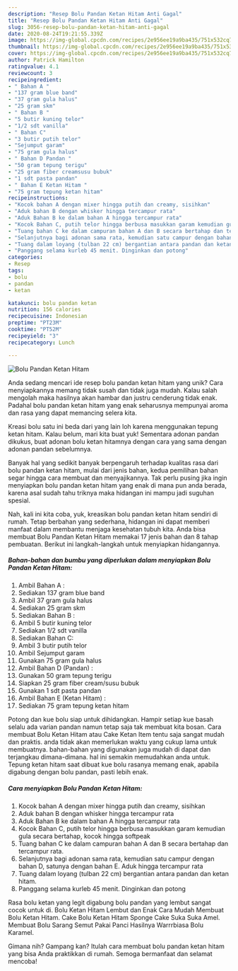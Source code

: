 ```yaml
---
description: "Resep Bolu Pandan Ketan Hitam Anti Gagal"
title: "Resep Bolu Pandan Ketan Hitam Anti Gagal"
slug: 3056-resep-bolu-pandan-ketan-hitam-anti-gagal
date: 2020-08-24T19:21:55.339Z
image: https://img-global.cpcdn.com/recipes/2e956ee19a9ba435/751x532cq70/bolu-pandan-ketan-hitam-foto-resep-utama.jpg
thumbnail: https://img-global.cpcdn.com/recipes/2e956ee19a9ba435/751x532cq70/bolu-pandan-ketan-hitam-foto-resep-utama.jpg
cover: https://img-global.cpcdn.com/recipes/2e956ee19a9ba435/751x532cq70/bolu-pandan-ketan-hitam-foto-resep-utama.jpg
author: Patrick Hamilton
ratingvalue: 4.1
reviewcount: 3
recipeingredient:
- " Bahan A "
- "137 gram blue band"
- "37 gram gula halus"
- "25 gram skm"
- " Bahan B "
- "5 butir kuning telor"
- "1/2 sdt vanilla"
- " Bahan C"
- "3 butir putih telor"
- "Sejumput garam"
- "75 gram gula halus"
- " Bahan D Pandan "
- "50 gram tepung terigu"
- "25 gram fiber creamsusu bubuk"
- "1 sdt pasta pandan"
- " Bahan E Ketan Hitam "
- "75 gram tepung ketan hitam"
recipeinstructions:
- "Kocok bahan A dengan mixer hingga putih dan creamy, sisihkan"
- "Aduk bahan B dengan whisker hingga tercampur rata"
- "Aduk Bahan B ke dalam bahan A hingga tercampur rata"
- "Kocok Bahan C, putih telor hingga berbusa masukkan garam kemudian gula secara bertahap, kocok hingga softpeak"
- "Tuang bahan C ke dalam campuran bahan A dan B secara bertahap dan tercampur rata."
- "Selanjutnya bagi adonan sama rata, kemudian satu campur dengan bahan D, satunya dengan bahan E. Aduk hingga tercampur rata"
- "Tuang dalam loyang (tulban 22 cm) bergantian antara pandan dan ketan hitam."
- "Panggang selama kurleb 45 menit. Dinginkan dan potong"
categories:
- Resep
tags:
- bolu
- pandan
- ketan

katakunci: bolu pandan ketan 
nutrition: 156 calories
recipecuisine: Indonesian
preptime: "PT23M"
cooktime: "PT52M"
recipeyield: "3"
recipecategory: Lunch

---
```



![Bolu Pandan Ketan Hitam](https://img-global.cpcdn.com/recipes/2e956ee19a9ba435/751x532cq70/bolu-pandan-ketan-hitam-foto-resep-utama.jpg)

Anda sedang mencari ide resep bolu pandan ketan hitam yang unik? Cara menyiapkannya memang tidak susah dan tidak juga mudah. Kalau salah mengolah maka hasilnya akan hambar dan justru cenderung tidak enak. Padahal bolu pandan ketan hitam yang enak seharusnya mempunyai aroma dan rasa yang dapat memancing selera kita.

Kreasi bolu satu ini beda dari yang lain loh karena menggunakan tepung ketan hitam. Kalau belum, mari kita buat yuk! Sementara adonan pandan dikukus, buat adonan bolu ketan hitamnya dengan cara yang sama dengan adonan pandan sebelumnya.

Banyak hal yang sedikit banyak berpengaruh terhadap kualitas rasa dari bolu pandan ketan hitam, mulai dari jenis bahan, kedua pemilihan bahan segar hingga cara membuat dan menyajikannya. Tak perlu pusing jika ingin menyiapkan bolu pandan ketan hitam yang enak di mana pun anda berada, karena asal sudah tahu triknya maka hidangan ini mampu jadi suguhan spesial.


Nah, kali ini kita coba, yuk, kreasikan bolu pandan ketan hitam sendiri di rumah. Tetap berbahan yang sederhana, hidangan ini dapat memberi manfaat dalam membantu menjaga kesehatan tubuh kita. Anda bisa membuat Bolu Pandan Ketan Hitam memakai 17 jenis bahan dan 8 tahap pembuatan. Berikut ini langkah-langkah untuk menyiapkan hidangannya.

<!--inarticleads1-->

##### Bahan-bahan dan bumbu yang diperlukan dalam menyiapkan Bolu Pandan Ketan Hitam:

1. Ambil  Bahan A :
1. Sediakan 137 gram blue band
1. Ambil 37 gram gula halus
1. Sediakan 25 gram skm
1. Sediakan  Bahan B :
1. Ambil 5 butir kuning telor
1. Sediakan 1/2 sdt vanilla
1. Sediakan  Bahan C:
1. Ambil 3 butir putih telor
1. Ambil Sejumput garam
1. Gunakan 75 gram gula halus
1. Ambil  Bahan D (Pandan) :
1. Gunakan 50 gram tepung terigu
1. Siapkan 25 gram fiber cream/susu bubuk
1. Gunakan 1 sdt pasta pandan
1. Ambil  Bahan E (Ketan Hitam) :
1. Sediakan 75 gram tepung ketan hitam


Potong dan kue bolu siap untuk dihidangkan. Hampir setiap kue basah selalu ada varian pandan namun tetap saja tak membuat kita bosan. Cara membuat Bolu Ketan Hitam atau Cake Ketan Item tentu saja sangat mudah dan praktis. anda tidak akan memerlukan waktu yang cukup lama untuk membuatnya. bahan-bahan yang digunakan juga mudah di dapat dan terjangkau dimana-dimana. hal ini semakin memudahkan anda untuk. Tepung ketan hitam saat dibuat kue bolu rasanya memang enak, apabila digabung dengan bolu pandan, pasti lebih enak. 

<!--inarticleads2-->

##### Cara menyiapkan Bolu Pandan Ketan Hitam:

1. Kocok bahan A dengan mixer hingga putih dan creamy, sisihkan
1. Aduk bahan B dengan whisker hingga tercampur rata
1. Aduk Bahan B ke dalam bahan A hingga tercampur rata
1. Kocok Bahan C, putih telor hingga berbusa masukkan garam kemudian gula secara bertahap, kocok hingga softpeak
1. Tuang bahan C ke dalam campuran bahan A dan B secara bertahap dan tercampur rata.
1. Selanjutnya bagi adonan sama rata, kemudian satu campur dengan bahan D, satunya dengan bahan E. Aduk hingga tercampur rata
1. Tuang dalam loyang (tulban 22 cm) bergantian antara pandan dan ketan hitam.
1. Panggang selama kurleb 45 menit. Dinginkan dan potong


Rasa bolu ketan yang legit digabung bolu pandan yang lembut sangat cocok untuk di. Bolu Ketan Hitam Lembut dan Enak Cara Mudah Membuat Bolu Ketan Hitam. Cake Bolu Ketan Hitam Sponge Cake Suka Suka Amel. Membuat Bolu Sarang Semut Pakai Panci Hasilnya Warrrbiasa Bolu Karamel. 

Gimana nih? Gampang kan? Itulah cara membuat bolu pandan ketan hitam yang bisa Anda praktikkan di rumah. Semoga bermanfaat dan selamat mencoba!
